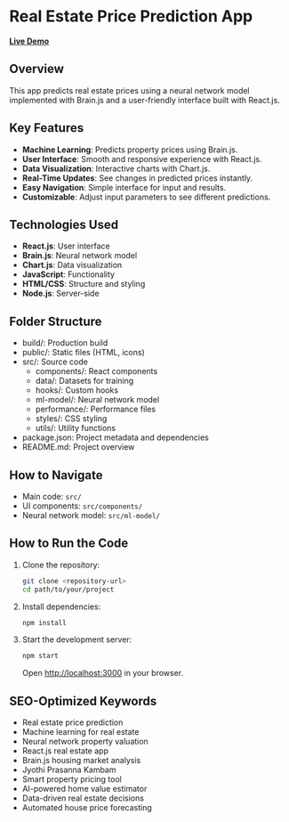 # Real Estate Price Prediction App

**[Live Demo](https://jyothi2828.github.io/RealEstatePredictor/)**

## Overview
This app predicts real estate prices using a neural network model implemented with Brain.js and a user-friendly interface built with React.js.

## Key Features
- **Machine Learning**: Predicts property prices using Brain.js.
- **User Interface**: Smooth and responsive experience with React.js.
- **Data Visualization**: Interactive charts with Chart.js.
- **Real-Time Updates**: See changes in predicted prices instantly.
- **Easy Navigation**: Simple interface for input and results.
- **Customizable**: Adjust input parameters to see different predictions.

## Technologies Used
- **React.js**: User interface
- **Brain.js**: Neural network model
- **Chart.js**: Data visualization
- **JavaScript**: Functionality
- **HTML/CSS**: Structure and styling
- **Node.js**: Server-side

## Folder Structure

- build/: Production build
- public/: Static files (HTML, icons)
- src/: Source code
  - components/: React components
  - data/: Datasets for training
  - hooks/: Custom hooks
  - ml-model/: Neural network model
  - performance/: Performance files
  - styles/: CSS styling
  - utils/: Utility functions
- package.json: Project metadata and dependencies
- README.md: Project overview


## How to Navigate
- Main code: `src/`
- UI components: `src/components/`
- Neural network model: `src/ml-model/`

## How to Run the Code
1. Clone the repository:
   ```bash
   git clone <repository-url>
   cd path/to/your/project
   ```
2. Install dependencies:
   ```bash
   npm install
   ```
3. Start the development server:
   ```bash
   npm start
   ```
   Open [http://localhost:3000](http://localhost:3000) in your browser.

## SEO-Optimized Keywords
- Real estate price prediction
- Machine learning for real estate
- Neural network property valuation
- React.js real estate app
- Brain.js housing market analysis
- Jyothi Prasanna Kambam
- Smart property pricing tool
- AI-powered home value estimator
- Data-driven real estate decisions
- Automated house price forecasting

